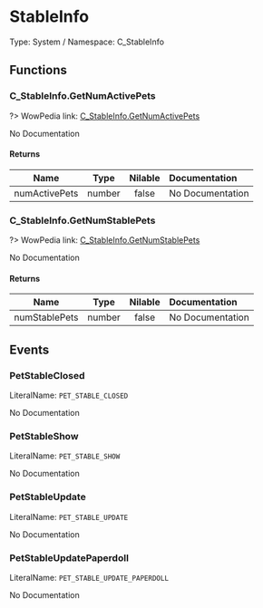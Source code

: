 # StableInfo

Type: System / Namespace: C_StableInfo

## Functions

### C_StableInfo.GetNumActivePets
?> WowPedia link: [C_StableInfo.GetNumActivePets](https://wow.gamepedia.com/API_C_StableInfo.GetNumActivePets)

No Documentation

#### Returns
|Name|Type|Nilable|Documentation|
|:---:|:---:|:---:|:---|
|numActivePets|number|false|No Documentation|
### C_StableInfo.GetNumStablePets
?> WowPedia link: [C_StableInfo.GetNumStablePets](https://wow.gamepedia.com/API_C_StableInfo.GetNumStablePets)

No Documentation

#### Returns
|Name|Type|Nilable|Documentation|
|:---:|:---:|:---:|:---|
|numStablePets|number|false|No Documentation|
## Events

### PetStableClosed
LiteralName: `PET_STABLE_CLOSED`

No Documentation

### PetStableShow
LiteralName: `PET_STABLE_SHOW`

No Documentation

### PetStableUpdate
LiteralName: `PET_STABLE_UPDATE`

No Documentation

### PetStableUpdatePaperdoll
LiteralName: `PET_STABLE_UPDATE_PAPERDOLL`

No Documentation
